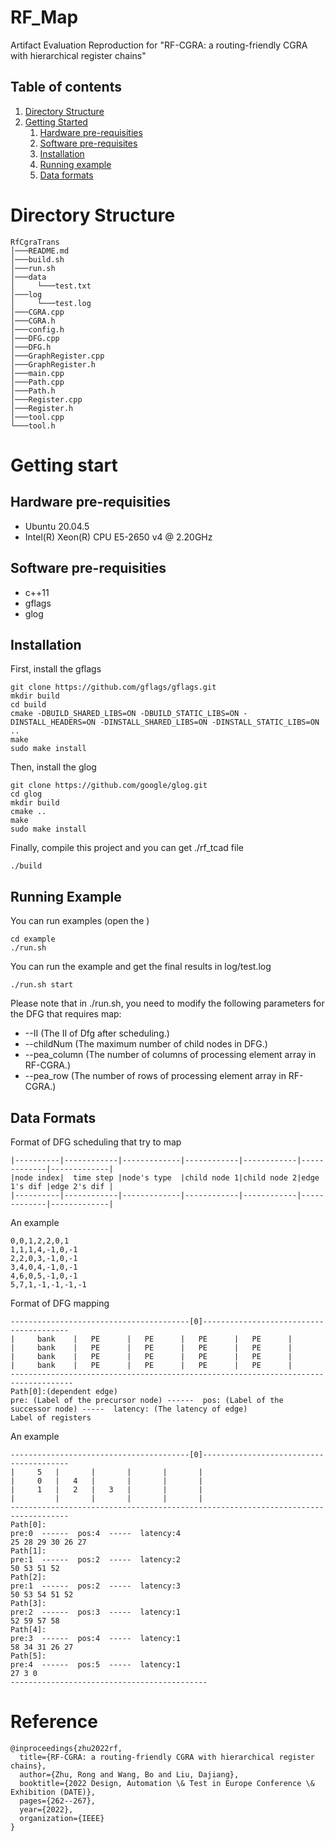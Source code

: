 # RF_Map
Artifact Evaluation Reproduction for "RF-CGRA: a routing-friendly CGRA with hierarchical register chains" 

## Table of contents
1. [Directory Structure](#directory-structure)
2. [Getting Started](#getting-started)
    1. [Hardware pre-requisities](#hardware-pre-requisities)
    2. [Software pre-requisites](#software-pre-requisites)
    3. [Installation](#installation)
    4. [Running example](#running-example)
    5. [Data formats](#data-formats)
# Directory Structure
```
RfCgraTrans
│───README.md
│───build.sh
│───run.sh
│───data
│     └───test.txt
│───log
│     └───test.log
│───CGRA.cpp
│───CGRA.h
│───config.h
│───DFG.cpp
│───DFG.h
│───GraphRegister.cpp
│───GraphRegister.h
│───main.cpp
│───Path.cpp
│───Path.h
│───Register.cpp
│───Register.h
│───tool.cpp
└───tool.h
```

# Getting start
## Hardware pre-requisities
* Ubuntu 20.04.5
* Intel(R) Xeon(R) CPU E5-2650 v4 @ 2.20GHz
## Software pre-requisities
* c++11
* gflags
* glog

## Installation
First, install the gflags
```
git clone https://github.com/gflags/gflags.git
mkdir build
cd build
cmake -DBUILD_SHARED_LIBS=ON -DBUILD_STATIC_LIBS=ON -DINSTALL_HEADERS=ON -DINSTALL_SHARED_LIBS=ON -DINSTALL_STATIC_LIBS=ON ..
make
sudo make install
```
Then, install the glog
```
git clone https://github.com/google/glog.git
cd glog
mkdir build
cmake ..
make
sudo make install
```
Finally, compile this project and you can get ./rf_tcad file
```
./build
```
## Running Example
You can run examples (open the )
```
cd example
./run.sh
```
You can run the example and get the final results in log/test.log
```
./run.sh start
```
Please note that in ./run.sh, you need to modify the following parameters for the DFG that requires map:
* --II (The II of Dfg after scheduling.)
* --childNum (The maximum number of child nodes in DFG.)
* --pea_column (The number of columns of processing element array in RF-CGRA.)
* --pea_row (The number of rows of processing element array in RF-CGRA.)

## Data Formats

Format of DFG scheduling that try to map
```
|----------|------------|-------------|------------|------------|-------------|-------------|
|node index|  time step |node's type  |child node 1|child node 2|edge 1's dif |edge 2's dif |
|----------|------------|-------------|------------|------------|-------------|-------------|
```
An example
```
0,0,1,2,2,0,1
1,1,1,4,-1,0,-1
2,2,0,3,-1,0,-1
3,4,0,4,-1,0,-1
4,6,0,5,-1,0,-1
5,7,1,-1,-1,-1,-1
```
Format of DFG mapping
```
----------------------------------------[0]----------------------------------------
|	  bank	  |	  PE	  |	  PE	  |	  PE	  |	  PE	  |  
|	  bank	  |	  PE	  |	  PE	  |	  PE	  |	  PE	  |  
|	  bank	  |	  PE	  |	  PE	  |	  PE	  |	  PE 	  |  
|	  bank	  |	  PE	  |	  PE	  |	  PE	  |	  PE	  |  
------------------------------------------------------------------------------------
Path[0]:(dependent edge)
pre: (Label of the precursor node) ------  pos: (Label of the successor node) -----  latency: (The latency of edge)
Label of registers
```
An example
```
----------------------------------------[0]----------------------------------------
|	  5	  |		  |		  |		  |		  |  
|	  0	  |	  4	  |		  |		  |		  |  
|	  1	  |	  2	  |	  3	  |		  |		  |  
|		  |		  |		  |		  |		  |  
-----------------------------------------------------------------------------------
Path[0]:
pre:0  ------  pos:4  -----  latency:4
25 28 29 30 26 27 
Path[1]:
pre:1  ------  pos:2  -----  latency:2
50 53 51 52 
Path[2]:
pre:1  ------  pos:2  -----  latency:3
50 53 54 51 52 
Path[3]:
pre:2  ------  pos:3  -----  latency:1
52 59 57 58 
Path[4]:
pre:3  ------  pos:4  -----  latency:1
58 34 31 26 27 
Path[5]:
pre:4  ------  pos:5  -----  latency:1
27 3 0 
--------------------------------------------
```

# Reference
```
@inproceedings{zhu2022rf,
  title={RF-CGRA: a routing-friendly CGRA with hierarchical register chains},
  author={Zhu, Rong and Wang, Bo and Liu, Dajiang},
  booktitle={2022 Design, Automation \& Test in Europe Conference \& Exhibition (DATE)},
  pages={262--267},
  year={2022},
  organization={IEEE}
}
```
